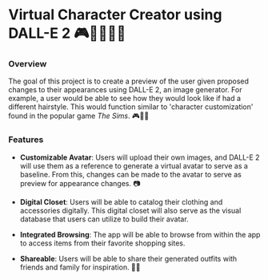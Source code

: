 # Virtual Character Creator using DALL-E 2 🎮👨‍💼👩‍💼

### Overview
The goal of this project is to create a preview of the user given proposed changes to their appearances using DALL-E 2, an image generator. For example, a user would be able to see how they would look like if had a different hairstyle. This would function similar to 'character customization' found in the popular game *The Sims*. 🎮🧑‍🎨

### Features
- **Customizable Avatar**: Users will upload their own images, and DALL-E 2 will use them as a reference to generate a virtual avatar to serve as a baseline. From this, changes can be made to the avatar to serve as preview for appearance changes. 📷

- **Digital Closet**: Users will be able to catalog their clothing and accessories digitally. This digital closet will also serve as the visual database that users can utilize to build their avatar.

- **Integrated Browsing**: The app will be able to browse from within the app to access items from their favorite shopping sites. 

- **Shareable**: Users will be able to share their generated outfits with friends and family for inspiration. 🤝💬
